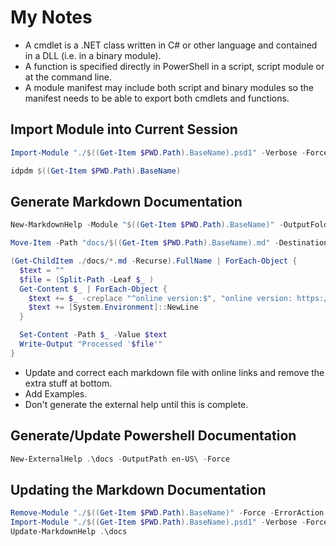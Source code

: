 # My Notes

- A cmdlet is a .NET class written in C# or other language and contained in a DLL (i.e. in a binary module).
- A function is specified directly in PowerShell in a script, script module or at the command line.
- A module manifest may include both script and binary modules so the manifest needs to be able to export both cmdlets and functions.

## Import Module into Current Session

```powershell
Import-Module "./$((Get-Item $PWD.Path).BaseName).psd1" -Verbose -Force
```

```powershell
idpdm $((Get-Item $PWD.Path).BaseName)
```

## Generate Markdown Documentation

```powershell
New-MarkdownHelp -Module "$((Get-Item $PWD.Path).BaseName)" -OutputFolder .\docs -WithModulePage

Move-Item -Path "docs/$((Get-Item $PWD.Path).BaseName).md" -Destination "./README.md"

(Get-ChildItem ./docs/*.md -Recurse).FullName | ForEach-Object {
  $text = ""
  $file = (Split-Path -Leaf $_ )
  Get-Content $_ | ForEach-Object {
    $text += $_ -creplace "^online version:$", "online version: https://github.com/dcjulian29/scripts-powershell/blob/main/Modules/$((Get-Item $PWD.Path).BaseName)/docs/$file"
    $text += [System.Environment]::NewLine
  }

  Set-Content -Path $_ -Value $text
  Write-Output "Processed '$file'"
}
```

- Update and correct each markdown file with online links and remove the extra stuff at bottom.
- Add Examples.
- Don't generate the external help until this is complete.

## Generate/Update Powershell Documentation

```powershell
New-ExternalHelp .\docs -OutputPath en-US\ -Force
```

## Updating the Markdown Documentation

```powershell
Remove-Module "./$((Get-Item $PWD.Path).BaseName)" -Force -ErrorAction Continue
Import-Module "./$((Get-Item $PWD.Path).BaseName).psd1" -Verbose -Force
Update-MarkdownHelp .\docs
```
